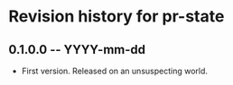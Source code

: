 # Revision history for pr-state

## 0.1.0.0 -- YYYY-mm-dd

* First version. Released on an unsuspecting world.
